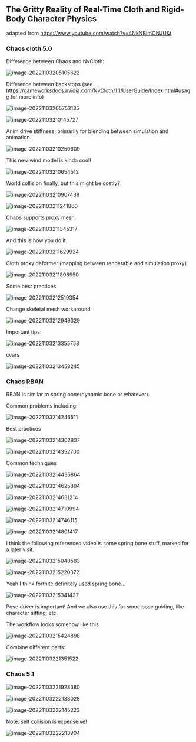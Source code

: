 ## The Gritty Reality of Real-Time Cloth and Rigid-Body Character Physics

adapted from https://www.youtube.com/watch?v=4NkNBImONJU&t



### Chaos cloth 5.0

Difference between Chaos and NvCloth:

![image-20221103205105622](C:\Users\Wenxian\Desktop\workspace\GameDevGems\articles\[Notes]The_Gritty_Reality_of_Real-Time_Cloth_and_Rigid-Body_Character_Physics.assets\image-20221103205105622.png)

Difference between  backstops (see https://gameworksdocs.nvidia.com/NvCloth/1.1/UserGuide/Index.html#usage for more info)

![image-20221103205753135](C:\Users\Wenxian\Desktop\workspace\GameDevGems\articles\[Notes]The_Gritty_Reality_of_Real-Time_Cloth_and_Rigid-Body_Character_Physics.assets\image-20221103205753135.png)

![image-20221103210145727](C:\Users\Wenxian\Desktop\workspace\GameDevGems\articles\[Notes]The_Gritty_Reality_of_Real-Time_Cloth_and_Rigid-Body_Character_Physics.assets\image-20221103210145727.png)

Anim drive stiffness, primarily for blending between simulation and animation.

![image-20221103210250609](C:\Users\Wenxian\Desktop\workspace\GameDevGems\articles\[Notes]The_Gritty_Reality_of_Real-Time_Cloth_and_Rigid-Body_Character_Physics.assets\image-20221103210250609.png)

This new wind model is kinda cool!

![image-20221103210654512](C:\Users\Wenxian\Desktop\workspace\GameDevGems\articles\[Notes]The_Gritty_Reality_of_Real-Time_Cloth_and_Rigid-Body_Character_Physics.assets\image-20221103210654512.png)

World collision finally, but this might be costly?

![image-20221103210907438](C:\Users\Wenxian\Desktop\workspace\GameDevGems\articles\[Notes]The_Gritty_Reality_of_Real-Time_Cloth_and_Rigid-Body_Character_Physics.assets\image-20221103210907438.png)

![image-20221103211241860](C:\Users\Wenxian\Desktop\workspace\GameDevGems\articles\[Notes]The_Gritty_Reality_of_Real-Time_Cloth_and_Rigid-Body_Character_Physics.assets\image-20221103211241860.png)

Chaos supports proxy mesh.

![image-20221103211345317](C:\Users\Wenxian\Desktop\workspace\GameDevGems\articles\[Notes]The_Gritty_Reality_of_Real-Time_Cloth_and_Rigid-Body_Character_Physics.assets\image-20221103211345317.png)

And this is how you do it.

![image-20221103211629924](C:\Users\Wenxian\Desktop\workspace\GameDevGems\articles\[Notes]The_Gritty_Reality_of_Real-Time_Cloth_and_Rigid-Body_Character_Physics.assets\image-20221103211629924.png)

Cloth proxy deformer (mapping between renderable and simulation proxy)

![image-20221103211808950](C:\Users\Wenxian\Desktop\workspace\GameDevGems\articles\[Notes]The_Gritty_Reality_of_Real-Time_Cloth_and_Rigid-Body_Character_Physics.assets\image-20221103211808950.png)

Some best practices

![image-20221103212519354](C:\Users\Wenxian\Desktop\workspace\GameDevGems\articles\[Notes]The_Gritty_Reality_of_Real-Time_Cloth_and_Rigid-Body_Character_Physics.assets\image-20221103212519354.png)

Change skeletal mesh workaround

![image-20221103212949329](C:\Users\Wenxian\Desktop\workspace\GameDevGems\articles\[Notes]The_Gritty_Reality_of_Real-Time_Cloth_and_Rigid-Body_Character_Physics.assets\image-20221103212949329.png)

Important tips:

![image-20221103213355758](C:\Users\Wenxian\Desktop\workspace\GameDevGems\articles\[Notes]The_Gritty_Reality_of_Real-Time_Cloth_and_Rigid-Body_Character_Physics.assets\image-20221103213355758.png)

cvars

![image-20221103213458245](C:\Users\Wenxian\Desktop\workspace\GameDevGems\articles\[Notes]The_Gritty_Reality_of_Real-Time_Cloth_and_Rigid-Body_Character_Physics.assets\image-20221103213458245.png)



### Chaos RBAN

RBAN is similar to spring bone(dynamic bone or whatever).

Common problems including:

![image-20221103214246511](C:\Users\Wenxian\Desktop\workspace\GameDevGems\articles\[Notes]The_Gritty_Reality_of_Real-Time_Cloth_and_Rigid-Body_Character_Physics.assets\image-20221103214246511.png)

Best practices

![image-20221103214302837](C:\Users\Wenxian\Desktop\workspace\GameDevGems\articles\[Notes]The_Gritty_Reality_of_Real-Time_Cloth_and_Rigid-Body_Character_Physics.assets\image-20221103214302837.png)

![image-20221103214352700](C:\Users\Wenxian\Desktop\workspace\GameDevGems\articles\[Notes]The_Gritty_Reality_of_Real-Time_Cloth_and_Rigid-Body_Character_Physics.assets\image-20221103214352700.png)

Common techniques

![image-20221103214435864](C:\Users\Wenxian\Desktop\workspace\GameDevGems\articles\[Notes]The_Gritty_Reality_of_Real-Time_Cloth_and_Rigid-Body_Character_Physics.assets\image-20221103214435864.png)

![image-20221103214625894](C:\Users\Wenxian\Desktop\workspace\GameDevGems\articles\[Notes]The_Gritty_Reality_of_Real-Time_Cloth_and_Rigid-Body_Character_Physics.assets\image-20221103214625894.png)

![image-20221103214631214](C:\Users\Wenxian\Desktop\workspace\GameDevGems\articles\[Notes]The_Gritty_Reality_of_Real-Time_Cloth_and_Rigid-Body_Character_Physics.assets\image-20221103214631214.png)

![image-20221103214710994](C:\Users\Wenxian\Desktop\workspace\GameDevGems\articles\[Notes]The_Gritty_Reality_of_Real-Time_Cloth_and_Rigid-Body_Character_Physics.assets\image-20221103214710994.png)

![image-20221103214746115](C:\Users\Wenxian\Desktop\workspace\GameDevGems\articles\[Notes]The_Gritty_Reality_of_Real-Time_Cloth_and_Rigid-Body_Character_Physics.assets\image-20221103214746115.png)

![image-20221103214801417](C:\Users\Wenxian\Desktop\workspace\GameDevGems\articles\[Notes]The_Gritty_Reality_of_Real-Time_Cloth_and_Rigid-Body_Character_Physics.assets\image-20221103214801417.png)

I think the following referenced video is some spring bone stuff, marked for a later visit.

![image-20221103215040583](C:\Users\Wenxian\Desktop\workspace\GameDevGems\articles\[Notes]The_Gritty_Reality_of_Real-Time_Cloth_and_Rigid-Body_Character_Physics.assets\image-20221103215040583.png)

![image-20221103215220372](C:\Users\Wenxian\Desktop\workspace\GameDevGems\articles\[Notes]The_Gritty_Reality_of_Real-Time_Cloth_and_Rigid-Body_Character_Physics.assets\image-20221103215220372.png)

Yeah I think fortnite definitely used spring bone...

![image-20221103215341437](C:\Users\Wenxian\Desktop\workspace\GameDevGems\articles\[Notes]The_Gritty_Reality_of_Real-Time_Cloth_and_Rigid-Body_Character_Physics.assets\image-20221103215341437.png)

Pose driver is important! And we also use this for some pose guiding, like character sitting, etc.

The workflow looks somehow like this

![image-20221103215424898](C:\Users\Wenxian\Desktop\workspace\GameDevGems\articles\[Notes]The_Gritty_Reality_of_Real-Time_Cloth_and_Rigid-Body_Character_Physics.assets\image-20221103215424898.png)

Combine different parts:

![image-20221103221351522](C:\Users\Wenxian\Desktop\workspace\GameDevGems\articles\[Notes]The_Gritty_Reality_of_Real-Time_Cloth_and_Rigid-Body_Character_Physics.assets\image-20221103221351522.png)

### Chaos 5.1

![image-20221103221928380](C:\Users\Wenxian\Desktop\workspace\GameDevGems\articles\[Notes]The_Gritty_Reality_of_Real-Time_Cloth_and_Rigid-Body_Character_Physics.assets\image-20221103221928380.png)

![image-20221103222133028](C:\Users\Wenxian\Desktop\workspace\GameDevGems\articles\[Notes]The_Gritty_Reality_of_Real-Time_Cloth_and_Rigid-Body_Character_Physics.assets\image-20221103222133028.png)

![image-20221103222145223](C:\Users\Wenxian\Desktop\workspace\GameDevGems\articles\[Notes]The_Gritty_Reality_of_Real-Time_Cloth_and_Rigid-Body_Character_Physics.assets\image-20221103222145223.png)

Note: self collision is expenseive!

![image-20221103222213904](C:\Users\Wenxian\Desktop\workspace\GameDevGems\articles\[Notes]The_Gritty_Reality_of_Real-Time_Cloth_and_Rigid-Body_Character_Physics.assets\image-20221103222213904.png)

